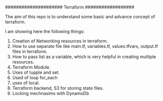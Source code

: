 ##################### Terraform  ##################

The aim of this repo is to understand some basic and advance concept of terraform.

I am showing here the following things:

1. Creation of Networking resources in terraform.
2. How to use separate file like main.tf, variables.tf, values.tfvars, output.tf files in terraform.
3. How to pass list as a variable, which is very helpful in creating multiple resources.
4. Terraform Module.
5. Uses of tupple and set.
6. Used of loop for_each
7. uses of local.
8. Terraform backend, S3 for storing state files.
9. Locking mechnasims with DynamoDb